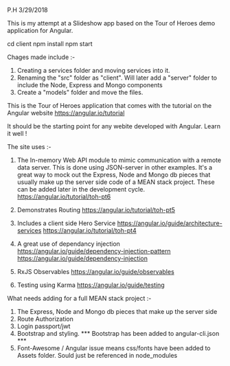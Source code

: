 P.H 3/29/2018

This is my attempt at a Slideshow app based on the Tour of Heroes demo application for Angular.

cd client
npm install
npm start


Chages made include :-
1. Creating a services folder and moving services into it.
2. Renaming the "src" folder as "client". Will later add a "server" folder to include the Node, Express and Mongo components 
3. Create a "models" folder and move the files.



This is the Tour of Heroes application that comes with the tutorial on the Angular website
https://angular.io/tutorial

It should be the starting point for any webite developed with Angular. Learn it well !

The site uses :-

1. The In-memory Web API module to mimic communication with a remote data server. 
   This is done using JSON-server in other examples. It's a great way to mock out the Express,
   Node and Mongo db pieces that usually make up the server side code of a MEAN stack project.
   These can be added later in the development cycle.
   https://angular.io/tutorial/toh-pt6

2. Demonstrates Routing 
   https://angular.io/tutorial/toh-pt5

3. Includes a client side Hero Service
   https://angular.io/guide/architecture-services
   https://angular.io/tutorial/toh-pt4

4. A great use of dependancy injection
   https://angular.io/guide/dependency-injection-pattern
   https://angular.io/guide/dependency-injection

5. RxJS Observables
   https://angular.io/guide/observables

6. Testing using Karma
   https://angular.io/guide/testing


What needs adding for a full MEAN stack project :-

1. The Express, Node and Mongo db pieces that make up the server side 
2. Route Authorization
3. Login passport/jwt
4. Bootstrap and styling. *** Bootstrap has been added to angular-cli.json ***
5. Font-Awesome / Angular issue means css/fonts have been added to Assets folder. Sould just be referenced in node_modules



